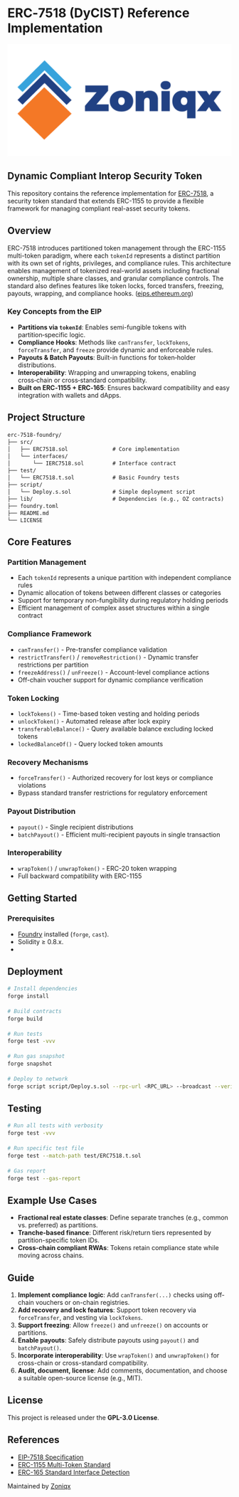 # ERC‑7518 (DyCIST) Reference Implementation
![Zoniqx](./assets/Zoniqx_logo.png)

## Dynamic Compliant Interop Security Token

This repository contains the reference implementation for [ERC-7518](https://eips.ethereum.org/EIPS/eip-7518), a security token standard that extends ERC-1155 to provide a flexible framework for managing compliant real-asset security tokens.

## Overview

ERC-7518 introduces partitioned token management through the ERC-1155 multi-token paradigm, where each `tokenId` represents a distinct partition with its own set of rights, privileges, and compliance rules. This architecture enables management of tokenized real-world assets including fractional ownership, multiple share classes, and granular compliance controls. The standard also defines features like token locks, forced transfers, freezing, payouts, wrapping, and compliance hooks. ([eips.ethereum.org](https://eips.ethereum.org/EIPS/eip-7518))

### Key Concepts from the EIP

- **Partitions via `tokenId`**: Enables semi-fungible tokens with partition‑specific logic.  
- **Compliance Hooks**: Methods like `canTransfer`, `lockTokens`, `forceTransfer`, and `freeze` provide dynamic and enforceable rules.  
- **Payouts & Batch Payouts**: Built-in functions for token‑holder distributions.  
- **Interoperability**: Wrapping and unwrapping tokens, enabling cross‑chain or cross‑standard compatibility.  
- **Built on ERC‑1155 + ERC‑165**: Ensures backward compatibility and easy integration with wallets and dApps.  

## Project Structure

```
erc‑7518‑foundry/
├── src/
│   ├── ERC7518.sol              # Core implementation
│   └── interfaces/
│       └── IERC7518.sol         # Interface contract
├── test/
│   └── ERC7518.t.sol            # Basic Foundry tests
├── script/
│   └── Deploy.s.sol             # Simple deployment script
├── lib/                         # Dependencies (e.g., OZ contracts)
├── foundry.toml
├── README.md
└── LICENSE
```

## Core Features

### Partition Management
- Each `tokenId` represents a unique partition with independent compliance rules
- Dynamic allocation of tokens between different classes or categories
- Support for temporary non-fungibility during regulatory holding periods
- Efficient management of complex asset structures within a single contract

### Compliance Framework
- `canTransfer()` - Pre-transfer compliance validation
- `restrictTransfer()` / `removeRestriction()` - Dynamic transfer restrictions per partition
- `freezeAddress()` / `unFreeze()` - Account-level compliance actions
- Off-chain voucher support for dynamic compliance verification

### Token Locking
- `lockTokens()` - Time-based token vesting and holding periods
- `unlockToken()` - Automated release after lock expiry
- `transferableBalance()` - Query available balance excluding locked tokens
- `lockedBalanceOf()` - Query locked token amounts

### Recovery Mechanisms
- `forceTransfer()` - Authorized recovery for lost keys or compliance violations
- Bypass standard transfer restrictions for regulatory enforcement

### Payout Distribution
- `payout()` - Single recipient distributions
- `batchPayout()` - Efficient multi-recipient payouts in single transaction

### Interoperability
- `wrapToken()` / `unwrapToken()` - ERC-20 token wrapping
- Full backward compatibility with ERC-1155


##  Getting Started

### Prerequisites

- [Foundry](https://book.getfoundry.sh/) installed (`forge`, `cast`).
- Solidity ≥ 0.8.x.
- 
## Deployment

```bash
# Install dependencies
forge install

# Build contracts
forge build

# Run tests
forge test -vvv

# Run gas snapshot
forge snapshot

# Deploy to network
forge script script/Deploy.s.sol --rpc-url <RPC_URL> --broadcast --verify
```

## Testing

```bash
# Run all tests with verbosity
forge test -vvv

# Run specific test file
forge test --match-path test/ERC7518.t.sol

# Gas report
forge test --gas-report
```

##  Example Use Cases

- **Fractional real estate classes**: Define separate tranches (e.g., common vs. preferred) as partitions.
- **Tranche-based finance**: Different risk/return tiers represented by partition-specific token IDs.
- **Cross-chain compliant RWAs**: Tokens retain compliance state while moving across chains.

## Guide

1. **Implement compliance logic**: Add `canTransfer(...)` checks using off-chain vouchers or on-chain registries.
2. **Add recovery and lock features**: Support token recovery via `forceTransfer`, and vesting via `lockTokens`.
3. **Support freezing**: Allow `freeze()` and `unfreeze()` on accounts or partitions.
4. **Enable payouts**: Safely distribute payouts using `payout()` and `batchPayout()`.
5. **Incorporate interoperability**: Use `wrapToken()` and `unwrapToken()` for cross-chain or cross-standard compatibility.
6. **Audit, document, license**: Add comments, documentation, and choose a suitable open-source license (e.g., MIT).

## License

This project is released under the **GPL-3.0 License**.

## References

- [EIP-7518 Specification](https://eips.ethereum.org/EIPS/eip-7518)
- [ERC-1155 Multi-Token Standard](https://eips.ethereum.org/EIPS/eip-1155)
- [ERC-165 Standard Interface Detection](https://eips.ethereum.org/EIPS/eip-165)


Maintained by [Zoniqx](https://zoniqx.com)